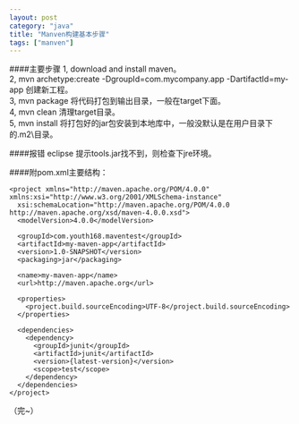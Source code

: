 ```yaml
---
layout: post
category: "java"
title: "Manven构建基本步骤"
tags: ["manven"]
---
```

####主要步骤
1, download and install maven。  
2, mvn archetype:create -DgroupId=com.mycompany.app -DartifactId=my-app 创建新工程。  
3, mvn package 将代码打包到输出目录，一般在target下面。  
4, mvn clean 清理target目录。  
5, mvn install 将打包好的jar包安装到本地库中，一般没默认是在用户目录下的.m2\目录。  

####报错
eclipse 提示tools.jar找不到，则检查下jre环境。  

####附pom.xml主要结构：

	<project xmlns="http://maven.apache.org/POM/4.0.0" xmlns:xsi="http://www.w3.org/2001/XMLSchema-instance"
	  xsi:schemaLocation="http://maven.apache.org/POM/4.0.0 http://maven.apache.org/xsd/maven-4.0.0.xsd">
	  <modelVersion>4.0.0</modelVersion>

	  <groupId>com.youth168.maventest</groupId>
	  <artifactId>my-maven-app</artifactId>
	  <version>1.0-SNAPSHOT</version>
	  <packaging>jar</packaging>

	  <name>my-maven-app</name>
	  <url>http://maven.apache.org</url>

	  <properties>
		<project.build.sourceEncoding>UTF-8</project.build.sourceEncoding>
	  </properties>

	  <dependencies>
		<dependency>
		  <groupId>junit</groupId>
		  <artifactId>junit</artifactId>
		  <version>{latest-version}</version>
		  <scope>test</scope>
		</dependency>
	  </dependencies>
	</project>
	

（完~）

